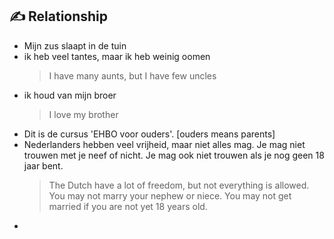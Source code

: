 ## :writing_hand: Relationship

- Mijn zus slaapt in de tuin
- ik heb veel tantes, maar ik heb weinig oomen
  > I have many aunts, but I have few uncles
- ik houd van mijn broer
  > I love my brother
- Dit is de cursus 'EHBO voor ouders'. [ouders means parents]
- Nederlanders hebben veel vrijheid, maar niet alles mag.
  Je mag niet trouwen met je neef of nicht.
  Je mag ook niet trouwen als je nog geen 18 jaar bent.
    > The Dutch have a lot of freedom, but not everything is allowed.
      You may not marry your nephew or niece.
      You may not get married if you are not yet 18 years old.
- 